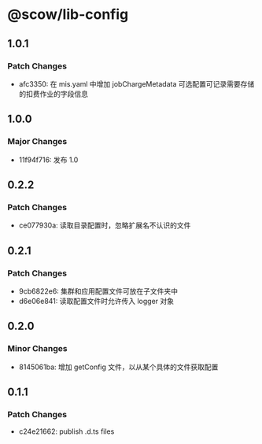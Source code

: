# @scow/lib-config

## 1.0.1

### Patch Changes

- afc3350: 在 mis.yaml 中增加 jobChargeMetadata 可选配置可记录需要存储的扣费作业的字段信息

## 1.0.0

### Major Changes

- 11f94f716: 发布 1.0

## 0.2.2

### Patch Changes

- ce077930a: 读取目录配置时，忽略扩展名不认识的文件

## 0.2.1

### Patch Changes

- 9cb6822e6: 集群和应用配置文件可放在子文件夹中
- d6e06e841: 读取配置文件时允许传入 logger 对象

## 0.2.0

### Minor Changes

- 8145061ba: 增加 getConfig 文件，以从某个具体的文件获取配置

## 0.1.1

### Patch Changes

- c24e21662: publish .d.ts files
